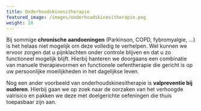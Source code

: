 ```yaml
---
title: Onderhoudskinesitherapie
featured_image: /images/onderhoudskinesitherapie.png
weight: 10
---
```

Bij sommige **chronische aandoeningen** (Parkinson, COPD, fybromyalgie, ...) is het helaas niet mogelijk om deze volledig te verhelpen. Wel kunnen we ervoor zorgen dat u pijnklachten onder controle blijven en dat u zo functioneel mogelijk blijft. Hierbij hanteren we doorgaans een combinatie van manuele therapievormen en functionele oefentherapie die gericht is op uw persoonlijke moeilijkheden in het dagelijkse leven.

Nog een ander voorbeeld van onderhoudskinesitherapie is **valpreventie bij ouderen**. Hierbij gaan we op zoek naar de oorzaken van het verhoogde valrisico en pakken we deze met doelgerichte oefeningen die thuis toepasbaar zijn aan.
